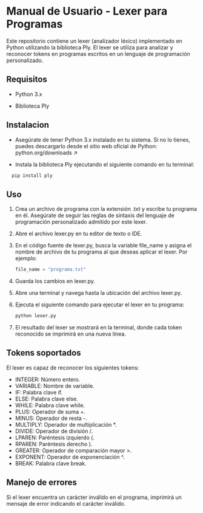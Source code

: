
# Manual de Usuario - Lexer para Programas

Este repositorio contiene un lexer (analizador léxico) implementado en Python utilizando la biblioteca Ply. El lexer se utiliza para analizar y reconocer tokens en programas escritos en un lenguaje de programación personalizado.


## Requisitos

* Python 3.x

* Biblioteca Ply
## Instalacion

* Asegúrate de tener Python 3.x instalado en tu sistema. Si no lo tienes, puedes descargarlo desde el sitio web oficial de Python: python.org/downloads ↗

* Instala la biblioteca Ply ejecutando el siguiente comando en tu terminal:

```bash
  pip install ply
```
    
## Uso

1. Crea un archivo de programa con la extensión .txt y escribe tu programa en él. Asegúrate de seguir las reglas de sintaxis del lenguaje de programación personalizado admitido por este lexer.

1. Abre el archivo lexer.py en tu editor de texto o IDE.

1. En el código fuente de lexer.py, busca la variable file_name y asigna el nombre de archivo de tu programa al que deseas aplicar el lexer. Por ejemplo:

    ```python
    file_name = "programa.txt"
    ```

1. Guarda los cambios en lexer.py.

1. Abre una terminal y navega hasta la ubicación del archivo lexer.py.

1. Ejecuta el siguiente comando para ejecutar el lexer en tu programa:

    ```python
    python lexer.py
    ```

1. El resultado del lexer se mostrará en la terminal, donde cada token reconocido se imprimirá en una nueva línea.

## Tokens soportados

El lexer es capaz de reconocer los siguientes tokens:

* INTEGER: Número entero.
* VARIABLE: Nombre de variable.
* IF: Palabra clave if.
* ELSE: Palabra clave else.
* WHILE: Palabra clave while.
* PLUS: Operador de suma +.
* MINUS: Operador de resta -.
* MULTIPLY: Operador de multiplicación *.
* DIVIDE: Operador de división /.
* LPAREN: Paréntesis izquierdo (.
* RPAREN: Paréntesis derecho ).
* GREATER: Operador de comparación mayor >.
* EXPONENT: Operador de exponenciación ^.
* BREAK: Palabra clave break.

## Manejo de errores

Si el lexer encuentra un carácter inválido en el programa, imprimirá un mensaje de error indicando el carácter inválido.
